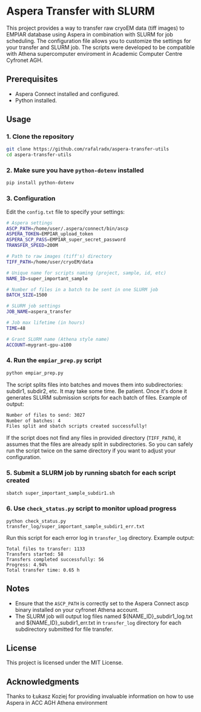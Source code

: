 # Aspera Transfer with SLURM

This project provides a way to transfer raw cryoEM data (tiff images) to EMPIAR database using Aspera in combination with SLURM for job scheduling. The configuration file allows you to customize the settings for your transfer and SLURM job. The scripts were developed to be compatible with Athena supercomputer enviroment in Academic Computer Centre Cyfronet AGH.

## Prerequisites

- Aspera Connect installed and configured.
- Python installed.

## Usage 

### 1. Clone the repository
```bash
git clone https://github.com/rafalradx/aspera-transfer-utils
cd aspera-transfer-utils
```
### 2. Make sure you have `python-dotenv` installed
```bash
pip install python-dotenv
```
### 3. Configuration

Edit the `config.txt` file to specify your settings:

```bash
# Aspera settings
ASCP_PATH=/home/user/.aspera/connect/bin/ascp
ASPERA_TOKEN=EMPIAR_upload_token
ASPERA_SCP_PASS=EMPIAR_super_secret_password
TRANSFER_SPEED=200M

# Path to raw images (tiff's) directory
TIFF_PATH=/home/user/cryoEM/data

# Unique name for scripts naming (project, sample, id, etc)
NAME_ID=super_important_sample

# Number of files in a batch to be sent in one SLURM job
BATCH_SIZE=1500

# SLURM job settings
JOB_NAME=aspera_transfer

# Job max lifetime (in hours)
TIME=48

# Grant SLURM name (Athena style name)
ACCOUNT=mygrant-gpu-a100
```
### 4. Run the `empiar_prep.py` script
```bash
python empiar_prep.py
```
The script splits files into batches and moves them into subdirectories: subdir1, subdir2, etc. It may take some time. Be patient.
Once it's done it generates SLURM submission scripts for each batch of files.
Example of output:
```bash
Number of files to send: 3027
Number of batches: 4
Files split and sbatch scripts created successfully!
```
If the script does not find any files in provided directory (`TIFF_PATH`), it assumes that the files are already split in subdirectories.
So you can safely run the script twice on the same directory if you want to adjust your configuration.

### 5. Submit a SLURM job by running sbatch for each script created
``` bash
sbatch super_important_sample_subdir1.sh
```
### 6. Use `check_status.py` script to monitor upload progress 
```batch
python check_status.py transfer_log/super_important_sample_subdir1_err.txt
```
Run this script for each error log in `transfer_log` directory. 
Example output:
```batch
Total files to transfer: 1133
Transfers started: 58
Transfers completed successfully: 56
Progress: 4.94%
Total transfer time: 0.65 h
```
## Notes
* Ensure that the `ASCP_PATH` is correctly set to the Aspera Connect ascp binary installed on your cyfronet Athena account.
* The SLURM job will output log files named ${NAME_ID}_subdir1_log.txt and ${NAME_ID}_subdir1_err.txt in `transfer_log` directory for each subdirectory submitted for file transfer.
## License
This project is licensed under the MIT License.
## Acknowledgments
Thanks to Łukasz Koziej for providing invaluable information on how to use Aspera in ACC AGH Athena environment
